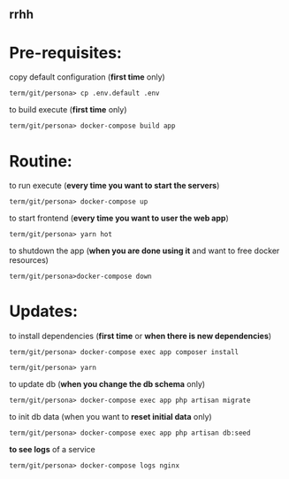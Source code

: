 ## rrhh

# Pre-requisites:

copy default configuration (**first time** only)

`term/git/persona> cp .env.default .env`

to build execute (**first time** only)

`term/git/persona> docker-compose build app`

# Routine:

to run execute (**every time you want to start the servers**)

`term/git/persona> docker-compose up`

to start frontend (**every time you want to user the web app**)

`term/git/persona> yarn hot`

to shutdown the app (**when you are done using it** and want to free docker resources)

`term/git/persona>docker-compose down`

# Updates:

to install dependencies (**first time** or **when there is new dependencies**)

`term/git/persona> docker-compose exec app composer install`

`term/git/persona> yarn`

to update db (**when you change the db schema** only)

`term/git/persona> docker-compose exec app php artisan migrate`

to init db data (when you want to **reset initial data** only)

`term/git/persona> docker-compose exec app php artisan db:seed`

**to see logs** of a service

`term/git/persona> docker-compose logs nginx`
